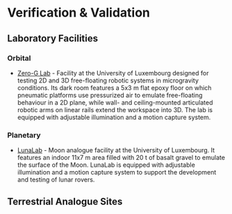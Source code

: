 # Verification & Validation

## Laboratory Facilities

### Orbital

- [Zero-G Lab](https://www.uni.lu/snt-en/facilities/zero-g-lab) - Facility at the University of Luxembourg designed for testing 2D and 3D free-floating robotic systems in microgravity conditions. Its dark room features a 5x3 m flat epoxy floor on which pneumatic platforms use pressurized air to emulate free-floating behaviour in a 2D plane, while wall- and ceiling-mounted articulated robotic arms on linear rails extend the workspace into 3D. The lab is equipped with adjustable illumination and a motion capture system.

### Planetary

- [LunaLab](https://www.uni.lu/snt-en/facilities/lunalab) - Moon analogue facility at the University of Luxembourg. It features an indoor 11x7 m area filled with 20 t of basalt gravel to emulate the surface of the Moon. LunaLab is equipped with adjustable illumination and a motion capture system to support the development and testing of lunar rovers.

## Terrestrial Analogue Sites
